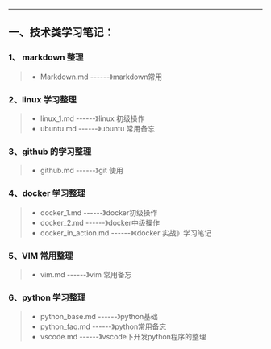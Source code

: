 ---

## 一、技术类学习笔记：

### 1、   markdown  整理

> * Markdown.md     ------》markdown常用

### 2、linux 学习整理

> * linux_1.md      ------》linux 初级操作
> * ubuntu.md      ------》ubuntu 常用备忘

### 3、github 的学习整理

> * github.md        ------》git 使用


### 4、docker 学习整理

> * docker_1.md   ------》docker初级操作
> * docker_2.md   ------》docker中级操作
> * docker_in_action.md     ------》《docker 实战》学习笔记

### 5、VIM 常用整理

> * vim.md     ------》vim 常用备忘


### 6、python 学习整理

> * python_base.md        ------》python基础
> * python_faq.md           ------》python常用备忘
> * vscode.md                  ------》vscode下开发python程序的整理
